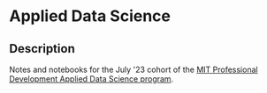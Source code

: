 # Applied Data Science

## Description
Notes and notebooks for the July '23 cohort of the [MIT Professional Development Applied Data Science program](https://professional-education-gl.mit.edu/mit-applied-data-science-course?&utm_source=google&utm_medium=performancemax&utm_campaign=ADSB_US_PerformanceMax_Custom_Conv_NewLP&campaign_id=18336599262&adgroup_id=&ad_id=&utm_target=&Keyword=&placement=&gclid=CjwKCAjwzo2mBhAUEiwAf7wjkiw47RW2Cm5AIW86fvpns45dFrKSoE-OJQSS4WGay8cy3qlLG5DW1xoC9OsQAvD_BwE).
